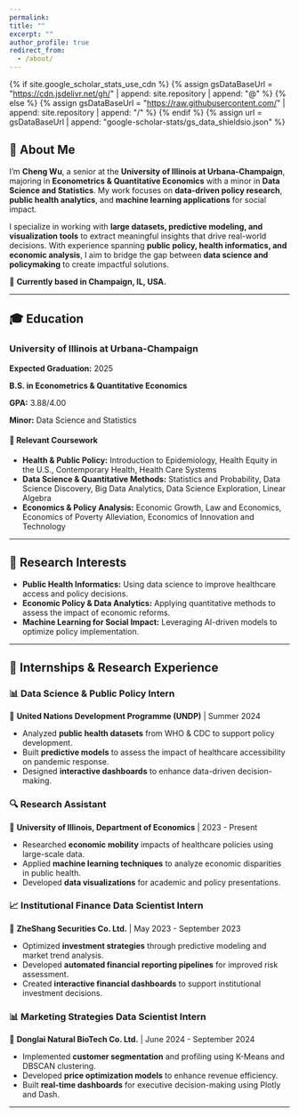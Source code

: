 ```yaml
---
permalink: 
title: ""
excerpt: ""
author_profile: true
redirect_from: 
  - /about/
---
```


{% if site.google_scholar_stats_use_cdn %}
{% assign gsDataBaseUrl = "https://cdn.jsdelivr.net/gh/" | append: site.repository | append: "@" %}
{% else %}
{% assign gsDataBaseUrl = "https://raw.githubusercontent.com/" | append: site.repository | append: "/" %}
{% endif %}
{% assign url = gsDataBaseUrl | append: "google-scholar-stats/gs_data_shieldsio.json" %}


<span class='anchor' id='about-me'></span>

## 👋 About Me

<div class="card">
  <p>I’m <strong>Cheng Wu</strong>, a senior at the <strong>University of Illinois at Urbana-Champaign</strong>, majoring in <strong>Econometrics & Quantitative Economics</strong> with a minor in <strong>Data Science and Statistics</strong>. My work focuses on <strong>data-driven policy research</strong>, <strong>public health analytics</strong>, and <strong>machine learning applications</strong> for social impact.</p>

  <p>I specialize in working with <strong>large datasets, predictive modeling, and visualization tools</strong> to extract meaningful insights that drive real-world decisions. With experience spanning <strong>public policy, health informatics, and economic analysis</strong>, I aim to bridge the gap between <strong>data science and policymaking</strong> to create impactful solutions.</p>

  📍 <strong>Currently based in Champaign, IL, USA.</strong>
</div>

---

## 🎓 Education

<div class="card">
  <h3>University of Illinois at Urbana-Champaign</h3>
  <p><strong>Expected Graduation:</strong> 2025</p>
  <p><strong>B.S. in Econometrics & Quantitative Economics</strong></p>
  <p><strong>GPA:</strong> 3.88/4.00</p>
  <p><strong>Minor:</strong> Data Science and Statistics</p>
  
  <h4>📖 Relevant Coursework</h4>
  <ul>
    <li><strong>Health & Public Policy:</strong> Introduction to Epidemiology, Health Equity in the U.S., Contemporary Health, Health Care Systems</li>
    <li><strong>Data Science & Quantitative Methods:</strong> Statistics and Probability, Data Science Discovery, Big Data Analytics, Data Science Exploration, Linear Algebra</li>
    <li><strong>Economics & Policy Analysis:</strong> Economic Growth, Law and Economics, Economics of Poverty Alleviation, Economics of Innovation and Technology</li>
  </ul>
</div>

---


## 🔬 Research Interests

<div class="card">
  <ul>
    <li><strong>Public Health Informatics:</strong> Using data science to improve healthcare access and policy decisions.</li>
    <li><strong>Economic Policy & Data Analytics:</strong> Applying quantitative methods to assess the impact of economic reforms.</li>
    <li><strong>Machine Learning for Social Impact:</strong> Leveraging AI-driven models to optimize policy implementation.</li>
  </ul>
</div>

---

## 💼 Internships & Research Experience

<div class="card">
  <h3>📊 Data Science & Public Policy Intern</h3>
  <p>📍 <strong>United Nations Development Programme (UNDP)</strong> | Summer 2024</p>
  <ul>
    <li>Analyzed <strong>public health datasets</strong> from WHO & CDC to support policy development.</li>
    <li>Built <strong>predictive models</strong> to assess the impact of healthcare accessibility on pandemic response.</li>
    <li>Designed <strong>interactive dashboards</strong> to enhance data-driven decision-making.</li>
  </ul>
</div>

<div class="card">
  <h3>🔍 Research Assistant</h3>
  <p>📍 <strong>University of Illinois, Department of Economics</strong> | 2023 - Present</p>
  <ul>
    <li>Researched <strong>economic mobility</strong> impacts of healthcare policies using large-scale data.</li>
    <li>Applied <strong>machine learning techniques</strong> to analyze economic disparities in public health.</li>
    <li>Developed <strong>data visualizations</strong> for academic and policy presentations.</li>
  </ul>
</div>

<div class="card">
  <h3>📈 Institutional Finance Data Scientist Intern</h3>
  <p>📍 <strong>ZheShang Securities Co. Ltd.</strong> | May 2023 - September 2023</p>
  <ul>
    <li>Optimized <strong>investment strategies</strong> through predictive modeling and market trend analysis.</li>
    <li>Developed <strong>automated financial reporting pipelines</strong> for improved risk assessment.</li>
    <li>Created <strong>interactive financial dashboards</strong> to support institutional investment decisions.</li>
  </ul>
</div>

<div class="card">
  <h3>📊 Marketing Strategies Data Scientist Intern</h3>
  <p>📍 <strong>Donglai Natural BioTech Co. Ltd.</strong> | June 2024 - September 2024</p>
  <ul>
    <li>Implemented <strong>customer segmentation</strong> and profiling using K-Means and DBSCAN clustering.</li>
    <li>Developed <strong>price optimization models</strong> to enhance revenue efficiency.</li>
    <li>Built <strong>real-time dashboards</strong> for executive decision-making using Plotly and Dash.</li>
  </ul>
</div>

---
